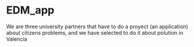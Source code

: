 # EDM_app

We are three university partners that have to do a proyect (an application) about citizens problems, and we have selected to do it about polution in Valencia
